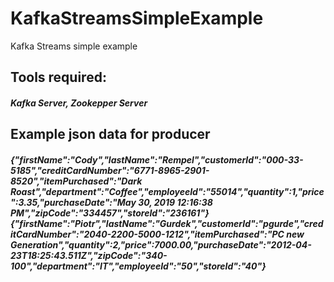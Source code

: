 # KafkaStreamsSimpleExample
Kafka Streams simple example

## Tools required:
##### Kafka Server, Zookepper Server
## Example json data for producer
##### {"firstName":"Cody","lastName":"Rempel","customerId":"000-33-5185","creditCardNumber":"6771-8965-2901-8520","itemPurchased":"Dark Roast","department":"Coffee","employeeId":"55014","quantity":1,"price":3.35,"purchaseDate":"May 30, 2019 12:16:38 PM","zipCode":"334457","storeId":"236161"} {"firstName":"Piotr","lastName":"Gurdek","customerId":"pgurde","creditCardNumber":"2040-2200-5000-1212","itemPurchased":"PC new Generation","quantity":2,"price":7000.00,"purchaseDate":"2012-04-23T18:25:43.511Z","zipCode":"340-100","department":"IT","employeeId":"50","storeId":"40"}

